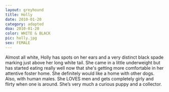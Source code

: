 ```yaml
---
layout: greyhound
title: Holly
date: 2010-01-20
category: adopted
doa: 2010-01-20
color: WHITE & BLACK
pic: holly.jpg
sex: FEMALE
---
```


Almost all white, Holly has spots on her ears and a very distinct black spade marking just above her long white tail.
She came in a little underweight but has started eating really well now that she's getting more comfortable in her
attentive foster home.  She definitely would like a home with other dogs. Also, with human males. She LOVES men and gets
completely girly and flirty when one is around. She’s very much a curious puppy and a collector.
